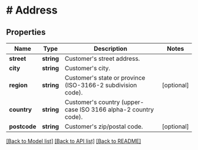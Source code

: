 # # Address

## Properties

Name | Type | Description | Notes
------------ | ------------- | ------------- | -------------
**street** | **string** | Customer&#39;s street address. |
**city** | **string** | Customer&#39;s city. |
**region** | **string** | Customer&#39;s state or province (ISO-3166-2 subdivision code). | [optional]
**country** | **string** | Customer&#39;s country (upper-case ISO 3166 alpha-2 country code). |
**postcode** | **string** | Customer&#39;s zip/postal code. | [optional]

[[Back to Model list]](../../README.md#models) [[Back to API list]](../../README.md#endpoints) [[Back to README]](../../README.md)
